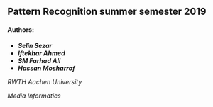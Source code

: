 ## Pattern Recognition summer semester 2019

#### Authors:

* ***Selin Sezar***
* ***Iftekhar Ahmed***
* ***SM Farhad Ali***
* ***Hassan Mosharrof***

 *RWTH Aachen University* 

 *Media Informatics*
